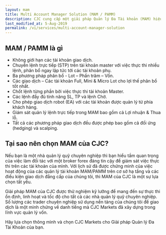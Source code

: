 ```yaml
---
layout: mam
title: Multi Account Manager Solution (MAM / PAMM)
description: CJC cung cấp một giải pháp Quản lý Đa Tài khoản (MAM) hiệu quả cao mà có thể tùy biến theo nhu cầu của bạn. Với MAM này, phía quản trị sẽ do chúng tôi lo, để bạn tập trung vào phần quản lý giao dịch.
last_modified_at: 5-Aug-2019
permalink: /vi/services/multi-account-manager-solution
---
```


## MAM / PAMM là gì
- Không giới hạn các tài khoản giao dịch.
- Chuyển lệnh trực tiếp (STP) trên tài khoản master với việc thực thi nhiều lệnh, phân bổ ngay lập tức tới các tài khoản phụ.
- Ba phương pháp phân bổ - Lot – Phần trăm – Vốn.
- Các giao dịch – Các tài khoản Full, Mini & Micro Lot cho lợi thế phân bổ tốt nhất.
- Chốt lệnh từng phần bởi việc thực thi tài khoản Master.
- Các lệnh đầy đủ tính năng SL, TP và lệnh Chờ.
- Cho phép giao dịch robot (EA) với các tài khoản được quản lý từ phía khách hàng.
- Giám sát quản lý lệnh trực tiếp trong MAM bao gồm cả Lợi nhuận & Thua lỗ.
- Tất cả các phương pháp giao dịch đều được phép bao gồm cả đối ứng (hedging) và scalping.

## Tại sao nên chọn MAM của CJC?
Nếu bạn là một nhà quản lý quỹ chuyên nghiệp thì bạn hiểu tầm quan trọng của việc làm đối tác với một broker forex đáng tin cậy để giám sát việc thực thi trên các tài khoản của mình. Với lịch sử đã được chứng minh của việc hoạt động của các quản lý tài khoản MAM/PAMM trên cơ sở hạ tầng và các điều kiện giao dịch đẳng cấp của chúng tôi, thì MAM của CJC là một sự lựa chọn tất yếu.

Giải pháp MAM của CJC được thử nghiệm kỹ lưỡng để mang đến sự thực thi ổn định, linh hoạt và tốc độ cho tất cả các nhà quản lý quỹ chuyên nghiệp. Số lượng các trader chuyên nghiệp sử dụng nền tảng của chúng tôi để giao dịch là một minh chứng về danh tiếng mà CJC Markets đã xây dựng trong lĩnh vực quản lý vốn.

Hãy lựa chọn thông mình và chọn CJC Markets cho Giải pháp Quản lý Đa Tài Khoản của bạn.